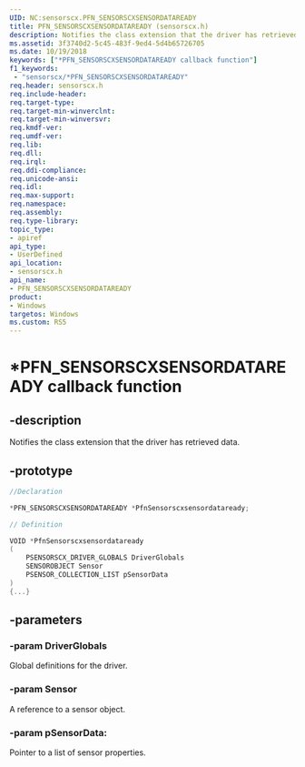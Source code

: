 ```yaml
---
UID: NC:sensorscx.PFN_SENSORSCXSENSORDATAREADY
title: PFN_SENSORSCXSENSORDATAREADY (sensorscx.h)
description: Notifies the class extension that the driver has retrieved data.
ms.assetid: 3f3740d2-5c45-483f-9ed4-5d4b65726705
ms.date: 10/19/2018
keywords: ["*PFN_SENSORSCXSENSORDATAREADY callback function"]
f1_keywords:
 - "sensorscx/*PFN_SENSORSCXSENSORDATAREADY"
req.header: sensorscx.h
req.include-header:
req.target-type:
req.target-min-winverclnt:
req.target-min-winversvr:
req.kmdf-ver:
req.umdf-ver:
req.lib:
req.dll:
req.irql: 
req.ddi-compliance:
req.unicode-ansi:
req.idl:
req.max-support:
req.namespace:
req.assembly:
req.type-library: 
topic_type: 
- apiref
api_type: 
- UserDefined
api_location: 
- sensorscx.h
api_name: 
- PFN_SENSORSCXSENSORDATAREADY
product:
- Windows
targetos: Windows
ms.custom: RS5
---
```


# *PFN_SENSORSCXSENSORDATAREADY callback function

## -description

Notifies the class extension that the driver has retrieved data. 

## -prototype

```cpp
//Declaration

*PFN_SENSORSCXSENSORDATAREADY *PfnSensorscxsensordataready; 

// Definition

VOID *PfnSensorscxsensordataready 
(
	PSENSORSCX_DRIVER_GLOBALS DriverGlobals
	SENSOROBJECT Sensor
	PSENSOR_COLLECTION_LIST pSensorData
)
{...}

```

## -parameters

### -param DriverGlobals

Global definitions for the driver.

### -param Sensor

A reference to a sensor object.

### -param pSensorData: 

Pointer to a list of sensor properties.


